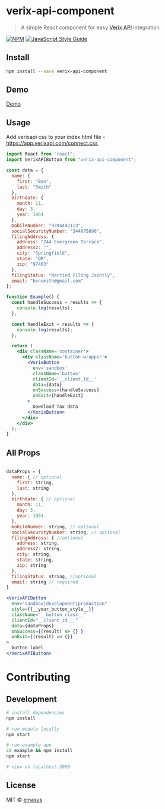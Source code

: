 # verix-api-component

> A simple React component for easy [Verix API](https://docs.verixapi.com/docs/welcome) integration

[![NPM](https://img.shields.io/npm/v/verix-api-component.svg)](https://www.npmjs.com/package/verix-api-component) [![JavaScript Style Guide](https://img.shields.io/badge/code_style-standard-brightgreen.svg)](https://standardjs.com)

## Install

```bash
npm install --save verix-api-component
```

## Demo

[Demo](https://emasys.github.io/verix-api-component/)

## Usage

Add verixapi css to your index.html file - https://app.verixapi.com/connect.css

```jsx
import React from "react";
import VerixAPIButton from "verix-api-component";

const data = {
  name: {
    first: "Ben",
    last: "Smith"
  },
  birthdate: {
    month: 11,
    day: 3,
    year: 1964
  },
  mobileNumber: "9394442113",
  socialSecurityNumber: "344675890",
  filingAddress: {
    address: "744 Evergreen Terrace",
    address2: "",
    city: "Springfield",
    state: "OR",
    zip: "97403"
  },
  filingStatus: "Married Filing Jointly",
  email: "bensmith@gmail.com"
};

function Example() {
  const handleSuccess = results => {
    console.log(results);
  };

  const handleExit = results => {
    console.log(results);
  };

  return (
    <div className='container'>
      <div className='button-wrapper'>
        <VerixButton
          env='sandbox'
          className='button'
          clientId='__client_Id__'
          data={data}
          onSuccess={handleSuccess}
          onExit={handleExit}
        >
          Download Tax data
        </VerixButton>
      </div>
    </div>
  );
}
```

## All Props

```jsx

dataProps = {
  name: { // optional
    first: string,
    last: string
  },
  birthdate: { // optional
    month: 11,
    day: 3,
    year: 1964
  },
  mobileNumber: string, // optional
  socialSecurityNumber: string, // optional
  filingAddress: { //optional
    address: string,
    address2: string,
    city: string,
    state: string,
    zip: string
  },
  filingStatus: string, //optional
  email: string // required
}

<VerixAPIButton
  env="sandbox|development|production"
  style={{__your_button_style__}}
  className="__button_class__"
  clientId="__client_id___"
  data={dataProps}
  onSuccess={(result) => {} }
  onExit={(result) => {}}
>
  button label
</VerixAPIButton>
```

# Contributing

## Development

```bash
# install dependencies
npm install

# run module locally
npm start

# run example app
cd example && npm install
npm start

# view on localhost:3000
```

## License

MIT © [emasys](https://github.com/emasys)
